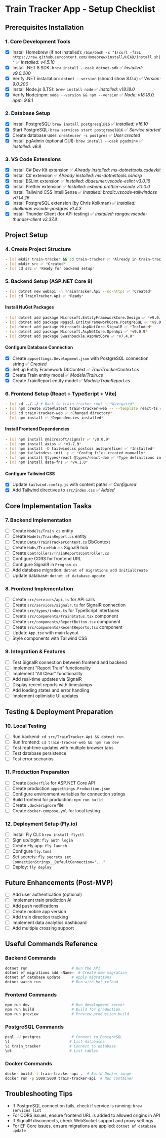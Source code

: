 # Train Tracker App - Setup Checklist

## Prerequisites Installation

### 1. Core Development Tools
- [x] Install Homebrew (if not installed): `/bin/bash -c "$(curl -fsSL https://raw.githubusercontent.com/Homebrew/install/HEAD/install.sh)"` ✅ *Installed: v4.5.10*
- [x] Install .NET 8 SDK: `brew install --cask dotnet-sdk` ✅ *Installed: v9.0.200*
- [x] Verify .NET installation: `dotnet --version` (should show 8.0.x) ✅ *Version: 9.0.200*
- [x] Install Node.js (LTS): `brew install node` ✅ *Installed: v18.18.0*
- [x] Verify Node/npm: `node --version && npm --version` ✅ *Node: v18.18.0, npm: 9.8.1*

### 2. Database Setup
- [x] Install PostgreSQL: `brew install postgresql@16` ✅ *Installed: v16.10*
- [x] Start PostgreSQL: `brew services start postgresql@16` ✅ *Service started*
- [x] Create database user: `createuser -s postgres` ✅ *User created*
- [x] Install pgAdmin (optional GUI): `brew install --cask pgadmin4` ✅ *Installed: v9.8*

### 3. VS Code Extensions
- [x] Install C# Dev Kit extension ✅ *Already installed: ms-dotnettools.csdevkit*
- [x] Install C# extension ✅ *Already installed: ms-dotnettools.csharp*
- [x] Install ESLint extension ✅ *Installed: dbaeumer.vscode-eslint v3.0.16*
- [x] Install Prettier extension ✅ *Installed: esbenp.prettier-vscode v11.0.0*
- [x] Install Tailwind CSS IntelliSense ✅ *Installed: bradlc.vscode-tailwindcss v0.14.26*
- [x] Install PostgreSQL extension (by Chris Kolkman) ✅ *Installed: ckolkman.vscode-postgres v1.4.3*
- [x] Install Thunder Client (for API testing) ✅ *Installed: rangav.vscode-thunder-client v2.37.8*

## Project Setup

### 4. Create Project Structure
```bash
- [x] mkdir train-tracker && cd train-tracker ✅ *Already in train-tracker directory*
- [x] mkdir src ✅ *Created*
- [x] cd src ✅ *Ready for backend setup*
```

### 5. Backend Setup (ASP.NET Core 8)
```bash
- [x] dotnet new webapi -n TrainTracker.Api --no-https ✅ *Created*
- [x] cd TrainTracker.Api ✅ *Ready*
```

#### Install NuGet Packages
```bash
- [x] dotnet add package Microsoft.EntityFrameworkCore.Design ✅ *v9.0.9*
- [x] dotnet add package Npgsql.EntityFrameworkCore.PostgreSQL ✅ *v9.0.2*
- [x] dotnet add package Microsoft.AspNetCore.SignalR ✅ *Included*
- [x] dotnet add package Microsoft.AspNetCore.OpenApi ✅ *v9.0.9*
- [x] dotnet add package Swashbuckle.AspNetCore ✅ *v7.4.0*
```

#### Configure Database Connection
- [x] Create `appsettings.Development.json` with PostgreSQL connection string ✅ *Created*
- [x] Set up Entity Framework DbContext ✅ *TrainTrackerContext.cs*
- [x] Create Train entity model ✅ *Models/Train.cs*
- [x] Create TrainReport entity model ✅ *Models/TrainReport.cs*

### 6. Frontend Setup (React + TypeScript + Vite)
```bash
- [x] cd ../../ # Back to train-tracker root ✅ *Navigated*
- [x] npm create vite@latest train-tracker-web -- --template react-ts ✅ *Created*
- [x] cd train-tracker-web ✅ *Changed directory*
- [x] npm install ✅ *Dependencies installed*
```

#### Install Frontend Dependencies
```bash
- [x] npm install @microsoft/signalr ✅ *v8.0.9*
- [x] npm install axios ✅ *v1.7.9*
- [x] npm install -D tailwindcss postcss autoprefixer ✅ *Installed*
- [x] npx tailwindcss init -p ✅ *Config files created manually*
- [x] npm install @types/react @types/react-dom ✅ *Type definitions installed*
- [x] npm install date-fns ✅ *v4.1.0*
```

#### Configure Tailwind CSS
- [x] Update `tailwind.config.js` with content paths ✅ *Configured*
- [x] Add Tailwind directives to `src/index.css` ✅ *Added*

## Core Implementation Tasks

### 7. Backend Implementation
- [ ] Create `Models/Train.cs` entity
- [ ] Create `Models/TrainReport.cs` entity
- [ ] Create `Data/TrainTrackerContext.cs` DbContext
- [ ] Create `Hubs/TrainHub.cs` SignalR hub
- [ ] Create `Controllers/TrainReportsController.cs`
- [ ] Configure CORS for frontend URL
- [ ] Configure SignalR in `Program.cs`
- [ ] Add database migration: `dotnet ef migrations add InitialCreate`
- [ ] Update database: `dotnet ef database-update`

### 8. Frontend Implementation
- [ ] Create `src/services/api.ts` for API calls
- [ ] Create `src/services/signalr.ts` for SignalR connection
- [ ] Create `src/types/index.ts` for TypeScript interfaces
- [ ] Create `src/components/TrainStatus.tsx` component
- [ ] Create `src/components/ReportButton.tsx` component
- [ ] Create `src/components/RecentReports.tsx` component
- [ ] Update `App.tsx` with main layout
- [ ] Style components with Tailwind CSS

### 9. Integration & Features
- [ ] Test SignalR connection between frontend and backend
- [ ] Implement "Report Train" functionality
- [ ] Implement "All Clear" functionality
- [ ] Add real-time updates via SignalR
- [ ] Display recent reports with timestamps
- [ ] Add loading states and error handling
- [ ] Implement optimistic UI updates

## Testing & Deployment Preparation

### 10. Local Testing
- [ ] Run backend: `cd src/TrainTracker.Api && dotnet run`
- [ ] Run frontend: `cd train-tracker-web && npm run dev`
- [ ] Test real-time updates with multiple browser tabs
- [ ] Test database persistence
- [ ] Test error scenarios

### 11. Production Preparation
- [ ] Create `Dockerfile` for ASP.NET Core API
- [ ] Create production `appsettings.Production.json`
- [ ] Configure environment variables for connection strings
- [ ] Build frontend for production: `npm run build`
- [ ] Create `.dockerignore` file
- [ ] Create `docker-compose.yml` for local testing

### 12. Deployment Setup (Fly.io)
- [ ] Install Fly CLI: `brew install flyctl`
- [ ] Sign up/login: `fly auth login`
- [ ] Create Fly app: `fly launch`
- [ ] Configure `fly.toml`
- [ ] Set secrets: `fly secrets set ConnectionStrings__DefaultConnection="..."`
- [ ] Deploy: `fly deploy`

## Future Enhancements (Post-MVP)
- [ ] Add user authentication (optional)
- [ ] Implement train prediction AI
- [ ] Add push notifications
- [ ] Create mobile app version
- [ ] Add train direction tracking
- [ ] Implement data analytics dashboard
- [ ] Add multiple crossing support

## Useful Commands Reference

### Backend Commands
```bash
dotnet run                    # Run the API
dotnet ef migrations add <Name>  # Create new migration
dotnet ef database update     # Apply migrations
dotnet watch run              # Run with hot reload
```

### Frontend Commands
```bash
npm run dev                   # Run development server
npm run build                 # Build for production
npm run preview               # Preview production build
```

### PostgreSQL Commands
```bash
psql -U postgres              # Connect to PostgreSQL
\l                           # List databases
\c train_tracker             # Connect to database
\dt                          # List tables
```

### Docker Commands
```bash
docker build -t train-tracker-api .  # Build Docker image
docker run -p 5000:5000 train-tracker-api  # Run container
```

## Troubleshooting Tips
- If PostgreSQL connection fails, check if service is running: `brew services list`
- For CORS issues, ensure frontend URL is added to allowed origins in API
- If SignalR disconnects, check WebSocket support and proxy settings
- For EF Core issues, ensure migrations are applied: `dotnet ef database update`